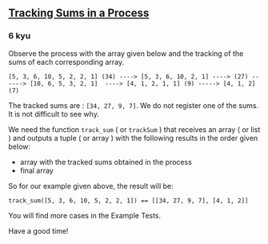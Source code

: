 <h2><a href=https://www.codewars.com/kata/56dbb6603e5dd6543c00098d/train/python target="_blank">Tracking Sums in a Process</a></h2><h3>6 kyu</h3><p>Observe the process with the array given below and the tracking of the sums of each corresponding array.</p><pre><code>[5, 3, 6, 10, 5, 2, 2, 1] (34) ----&gt; [5, 3, 6, 10, 2, 1] ----&gt; (27) ------&gt; [10, 6, 5, 3, 2, 1]  ----&gt; [4, 1, 2, 1, 1] (9) -----&gt; [4, 1, 2] (7)</code></pre><p>The tracked sums are : <code>[34, 27, 9, 7]</code>. We do not register one of the sums. It is not difficult to see why.</p><p>We need the function <code>track_sum</code> ( or <code>trackSum</code> ) that receives an array ( or list ) and outputs a tuple ( or array ) with the following results in the order given below:</p><ul><li>array with the tracked sums obtained in the process</li><li>final array</li></ul><p>So for our example given above, the result will be:</p><pre><code class="language-python"><span class="cm-variable">track_sum</span>([<span class="cm-number">5</span>, <span class="cm-number">3</span>, <span class="cm-number">6</span>, <span class="cm-number">10</span>, <span class="cm-number">5</span>, <span class="cm-number">2</span>, <span class="cm-number">2</span>, <span class="cm-number">1</span>]) <span class="cm-operator">==</span> [[<span class="cm-number">34</span>, <span class="cm-number">27</span>, <span class="cm-number">9</span>, <span class="cm-number">7</span>], [<span class="cm-number">4</span>, <span class="cm-number">1</span>, <span class="cm-number">2</span>]]</code></pre><pre style="display: none;"><code class="language-javascript"><span class="cm-variable">trackSum</span>([<span class="cm-number">5</span>, <span class="cm-number">3</span>, <span class="cm-number">6</span>, <span class="cm-number">10</span>, <span class="cm-number">5</span>, <span class="cm-number">2</span>, <span class="cm-number">2</span>, <span class="cm-number">1</span>]) <span class="cm-operator">==</span> [[<span class="cm-number">34</span>, <span class="cm-number">27</span>, <span class="cm-number">9</span>, <span class="cm-number">7</span>], [<span class="cm-number">4</span>, <span class="cm-number">1</span>, <span class="cm-number">2</span>]]</code></pre><pre style="display: none;"><code class="language-haskell"><span class="cm-variable">trackSum</span> [ <span class="cm-number">5</span>, <span class="cm-number">3</span>, <span class="cm-number">6</span>, <span class="cm-number">10</span>, <span class="cm-number">5</span>, <span class="cm-number">2</span>, <span class="cm-number">2</span>, <span class="cm-number">1</span> ] <span class="cm-builtin">==</span> ( [ <span class="cm-number">34</span>, <span class="cm-number">27</span>, <span class="cm-number">9</span>, <span class="cm-number">7</span> ], [ <span class="cm-number">4</span>, <span class="cm-number">1</span>, <span class="cm-number">2</span> ] )</code></pre><p>You will find more cases in the Example Tests.</p><p>Have a good time!</p>